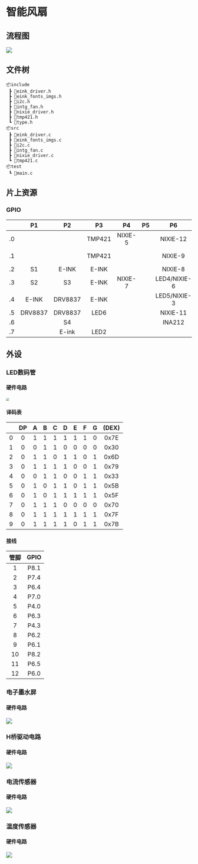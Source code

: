 # 智能风扇

## 流程图 

<img src="img/flowchart.svg" style="zoom:100%;" />

## 文件树

```project
📦include
 ┣ 📜eink_driver.h
 ┣ 📜eink_fonts_imgs.h
 ┣ 📜i2c.h
 ┣ 📜intg_fan.h
 ┣ 📜nixie_driver.h
 ┣ 📜tmp421.h
 ┗ 📜type.h
📦src
 ┣ 📜eink_driver.c
 ┣ 📜eink_fonts_imgs.c
 ┣ 📜i2c.c
 ┣ 📜intg_fan.c
 ┣ 📜nixie_driver.c
 ┗ 📜tmp421.c
📦test
 ┗ 📜main.c
```

## 片上资源

### GPIO

|      |   P1    |   P2    |   P3   |   P4    |  P5  |      P6      |      P7      |      P8      |
| :--: | :-----: | :-----: | :----: | :-----: | :--: | :----------: | :----------: | :----------: |
|  .0  |         |         | TMP421 | NIXIE-5 |      |   NIXIE-12   |   NIXIE-4    |              |
|  .1  |         |         | TMP421 |         |      |   NIXIE-9    |              | LED1/NIXIE-1 |
|  .2  |   S1    |  E-INK  | E-INK  |         |      |   NIXIE-8    |              |   NIXIE-10   |
|  .3  |   S2    |   S3    | E-INK  | NIXIE-7 |      | LED4/NIXIE-6 |              |              |
|  .4  |  E-INK  | DRV8837 | E-INK  |         |      | LED5/NIXIE-3 | LED3/NIXIE-2 |              |
|  .5  | DRV8837 | DRV8837 |  LED6  |         |      |   NIXIE-11   |              |              |
|  .6  |         |   S4    |        |         |      |    INA212    |              |              |
|  .7  |         |  E-ink  |  LED2  |         |      |              |              |              |

## 外设

### LED数码管

#### 硬件电路

<img src="img/4位共阴极数码管.jpg" style="zoom:50%;" />

#### 译码表

|      |  DP  |  A   |  B   |  C   |  D   |  E   |  F   |  G   | (DEX) |
| :--: | :--: | :--: | :--: | :--: | :--: | :--: | :--: | :--: | :---: |
|  0   |  0   |  1   |  1   |  1   |  1   |  1   |  1   |  0   | 0x7E  |
|  1   |  0   |  0   |  1   |  1   |  0   |  0   |  0   |  0   | 0x30  |
|  2   |  0   |  1   |  1   |  0   |  1   |  1   |  0   |  1   | 0x6D  |
|  3   |  0   |  1   |  1   |  1   |  1   |  0   |  0   |  1   | 0x79  |
|  4   |  0   |  0   |  1   |  1   |  0   |  0   |  1   |  1   | 0x33  |
|  5   |  0   |  1   |  0   |  1   |  1   |  0   |  1   |  1   | 0x5B  |
|  6   |  0   |  1   |  0   |  1   |  1   |  1   |  1   |  1   | 0x5F  |
|  7   |  0   |  1   |  1   |  1   |  0   |  0   |  0   |  0   | 0x70  |
|  8   |  0   |  1   |  1   |  1   |  1   |  1   |  1   |  1   | 0x7F  |
|  9   |  0   |  1   |  1   |  1   |  1   |  0   |  1   |  1   | 0x7B  |

#### 接线

| 管脚 | GPIO |
| :--: | :--: |
|  1   | P8.1 |
|  2   | P7.4 |
|  3   | P6.4 |
|  4   | P7.0 |
|  5   | P4.0 |
|  6   | P6.3 |
|  7   | P4.3 |
|  8   | P6.2 |
|  9   | P6.1 |
|  10  | P8.2 |
|  11  | P6.5 |
|  12  | P6.0 |

### 电子墨水屏

#### 硬件电路

![](img/电子墨水屏.jpg)

### H桥驱动电路

#### 硬件电路

![](img/直流电机模块.jpg)

### 电流传感器

#### 硬件电路

![](img/电流检测模块.jpg)

### 温度传感器

#### 硬件电路

![](img/温度检测模块.jpg)